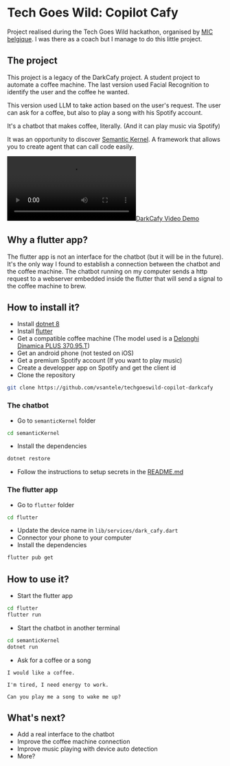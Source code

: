 # Tech Goes Wild: Copilot Cafy

Project realised during the Tech Goes Wild hackathon, organised by [MIC belgique](https://mic-belgique.com). I was there as a coach but I manage to do this little project.

## The project

This project is a legacy of the DarkCafy project. A student project to automate a coffee machine. The last version used Facial Recognition to identify the user and the coffee he wanted.

This version used LLM to take action based on the user's request. The user can ask for a coffee, but also to play a song with his Spotify account.

It's a chatbot that makes coffee, literally. (And it can play music via Spotify)

It was an opportunity to discover [Semantic Kernel](https://learn.microsoft.com/en-us/semantic-kernel/overview/?wt.mc_id=studentamb_236461). A framework that allows you to create agent that can call code easily.

[![DarkCafy Video Demo](assets/demo.mp4)](assets/demo.mp4)

## Why a flutter app?

The flutter app is not an interface for the chatbot (but it will be in the future). It's the only way I found to establish a connection between the chatbot and the coffee machine. The chatbot running on my computer sends a http request to a webserver embedded inside the flutter that will send a signal to the coffee machine to brew.

## How to install it?

- Install [dotnet 8](https://dotnet.microsoft.com/download/dotnet/8.0)
- Install [flutter](https://docs.flutter.dev/get-started)
- Get a compatible coffee machine (The model used is a [Delonghi Dinamica PLUS 370.95.T](https://www.amazon.fr/DeLonghi-370-95T-370-95-T-DINAMICA-Titane/dp/B07GGZBRZX?th=1))
- Get an android phone (not tested on iOS)
- Get a premium Spotify account (If you want to play music)
- Create a developper app on Spotify and get the client id
- Clone the repository

```bash
git clone https://github.com/vsantele/techgoeswild-copilot-darkcafy
```

### The chatbot

- Go to `semanticKernel` folder

```bash
cd semanticKernel
```

- Install the dependencies

```bash
dotnet restore
```

- Follow the instructions to setup secrets in the [README.md](semanticKernel/README.md#configuring-the-starter)

### The flutter app

- Go to `flutter` folder

```bash
cd flutter
```

- Update the device name in `lib/services/dark_cafy.dart`
- Connector your phone to your computer
- Install the dependencies

```bash
flutter pub get
```

## How to use it?

- Start the flutter app

```bash
cd flutter
flutter run
```

- Start the chatbot in another terminal

```bash
cd semanticKernel
dotnet run
```

- Ask for a coffee or a song

```
I would like a coffee.

I'm tired, I need energy to work.

Can you play me a song to wake me up?
```

## What's next?

- Add a real interface to the chatbot
- Improve the coffee machine connection
- Improve music playing with device auto detection
- More?

